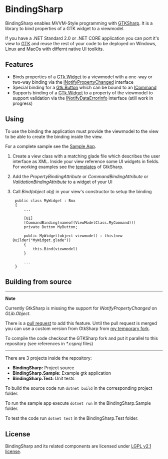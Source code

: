 # BindingSharp # 

BindingSharp enables MVVM-Style programming with [GTKSharp][]. It is a library to bind properties of a GTK widget to a viewmodel. 

If you have a .NET Standard 2.0 or .NET CORE application you can port it's view to [GTK][] and reuse the rest of your code to be deployed on Windows, Linux and MacOs with differnt native UI toolkits.

[GtkSharp]: https://github.com/GtkSharp/GtkSharp
[Gtk]: https://gtk.org

## Features ##
 * Binds properties of a [GTk.Widget][] to a viewmodel with a one-way or two-way binding via the [INotifyPropertyChanged][] interface
 * Special binding for a [Gtk.Button][] which can be bound to an [ICommand][]
 * Supports binding of a [GTk.Widget][] to a property of the viewmodel to support validation via the [INotifyDataErrorInfo][] interface (still work in progress)

 [Gtk.Widget]: https://developer.gnome.org/gtk3/stable/GtkWidget.html
 [Gtk.Button]: https://developer.gnome.org/gtk3/stable/GtkButton.html
 [ICommand]: https://docs.microsoft.com/de-de/dotnet/api/system.windows.input.icommand?view=netstandard-2.0
 [INotifyPropertyChanged]: https://docs.microsoft.com/de-de/dotnet/api/system.componentmodel.inotifypropertychanged?view=netstandard-2.0
 [INotifyDataErrorInfo]: https://docs.microsoft.com/de-de/dotnet/api/system.componentmodel.inotifydataerrorinfo?view=netstandard-2.0

## Using ##
To use the binding the application must provide the viewmodel to the view to be able to create the binding inside the view.

For a complete sample see the [Sample App](BindingSharp.Sample).

1. Create a view class with a matching glade file which describes the user interface as XML. Inside your view reference some UI widgets in fields. For working examples see the [templates][] of GtkSharp.
2. Add the _PropertyBindingAttribute_ or _CommandBindingAttribute_ or _ValidationBindingAttribute_ to a widget of your UI
3. Call _Bind(object obj)_ in your view's constructor to setup the binding
    
        public class MyWidget : Box
        {
            ...

            [UI]
            [CommandBinding(nameof(ViewModelClass.MyCommand))]
            private Button MyButton;

            public MyWidget(object viewmodel) : this(new Builder("MyWidget.glade")) 
            { 
                this.Bind(viewmodel)
            }

            ...
        }
[templates]: https://github.com/GtkSharp/GtkSharp/tree/master/Source/Templates/GtkSharp.Template.CSharp/content

## Building from source ##

---
**Note**

Currently GtkSharp is missing the support for _INotifyPropertyChanged_ on _GLib.Object_.

There is a [pull request][1] to add this feature. Until the pull request is merged you can use a custom version from GtkSharp from [my temporary fork][2].

To compile the code checkout the GTKSharp fork and put it parallel to this repository (see references in _*.csproj_ files)

---

There are 3 projects inside the repository:
 - **BindingSharp:** Project source
 - **BindingSharp.Sample:** Example gtk application
 - **BindingSharp.Test:** Unit tests

 To build the source code run `dotnet build` in the corresponding project folder.

 To run the sample app execute `dotnet run` in the BindingSharp.Sample folder.
 
 To test the code run `dotnet test` in the BindingSharp.Test folder.

[1]: https://github.com/GtkSharp/GtkSharp/pull/103
[2]: https://github.com/badcel/GtkSharp/tree/InterfaceSupport

## License ##
BindingSharp and its related components are licensed under [LGPL v2.1 license](LICENSE).